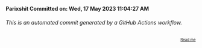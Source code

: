 **Parixshit Committed on: Wed, 17 May 2023 11:04:27 AM** <!-- 3dfeae25-7853-4824-ab24-ee6a3cf34866 -->

###### This is an automated commit generated by a GitHub Actions workflow.

<div align="right"><sub><sup><a href="https://github.com/Parixshit/AutoCommit.git">Read me</a></sup></sub></div>

